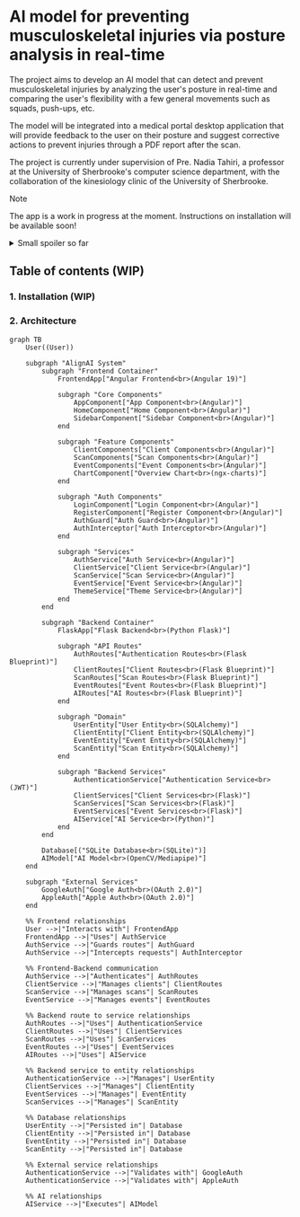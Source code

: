# AI model for preventing musculoskeletal injuries via posture analysis in real-time
The project aims to develop an AI model that can detect and prevent musculoskeletal injuries by analyzing the user's posture in real-time and comparing the user's flexibility with a few general movements such as squads, push-ups, etc. 

The model will be integrated into a medical portal desktop application that will provide feedback to the user on their posture and suggest corrective actions to prevent injuries through a PDF report after the scan. 

The project is currently under supervision of Pre. Nadia Tahiri, a professor at the University of Sherbrooke's computer science department, with the collaboration of the kinesiology clinic of the University of Sherbrooke.

> [!NOTE]
> The app is a work in progress at the moment. Instructions on installation will be available soon!

<details> 
  <summary>Small spoiler so far</summary>
   <img width="1710" alt="Screenshot 2025-03-27 at 18 04 45" src="https://github.com/user-attachments/assets/58d1f6e3-816b-41d6-bd8c-2b2b75928d93" />
    Oh, and we got dark mode too ;) 
   <img width="1710" alt="Screenshot 2025-03-27 at 18 07 51" src="https://github.com/user-attachments/assets/98ffd26c-0a46-42f1-b72f-625b1eabedb7" />
</details>

## Table of contents (WIP)

### 1. Installation (WIP)
### 2. Architecture
```mermaid
graph TB
    User((User))

    subgraph "AlignAI System"
        subgraph "Frontend Container"
            FrontendApp["Angular Frontend<br>(Angular 19)"]
            
            subgraph "Core Components"
                AppComponent["App Component<br>(Angular)"]
                HomeComponent["Home Component<br>(Angular)"]
                SidebarComponent["Sidebar Component<br>(Angular)"]
            end
            
            subgraph "Feature Components"
                ClientComponents["Client Components<br>(Angular)"]
                ScanComponents["Scan Components<br>(Angular)"]
                EventComponents["Event Components<br>(Angular)"]
                ChartComponent["Overview Chart<br>(ngx-charts)"]
            end
            
            subgraph "Auth Components"
                LoginComponent["Login Component<br>(Angular)"]
                RegisterComponent["Register Component<br>(Angular)"]
                AuthGuard["Auth Guard<br>(Angular)"]
                AuthInterceptor["Auth Interceptor<br>(Angular)"]
            end
            
            subgraph "Services"
                AuthService["Auth Service<br>(Angular)"]
                ClientService["Client Service<br>(Angular)"]
                ScanService["Scan Service<br>(Angular)"]
                EventService["Event Service<br>(Angular)"]
                ThemeService["Theme Service<br>(Angular)"]
            end
        end

        subgraph "Backend Container"
            FlaskApp["Flask Backend<br>(Python Flask)"]
            
            subgraph "API Routes"
                AuthRoutes["Authentication Routes<br>(Flask Blueprint)"]
                ClientRoutes["Client Routes<br>(Flask Blueprint)"]
                ScanRoutes["Scan Routes<br>(Flask Blueprint)"]
                EventRoutes["Event Routes<br>(Flask Blueprint)"]
                AIRoutes["AI Routes<br>(Flask Blueprint)"]
            end
            
            subgraph "Domain"
                UserEntity["User Entity<br>(SQLAlchemy)"]
                ClientEntity["Client Entity<br>(SQLAlchemy)"]
                EventEntity["Event Entity<br>(SQLAlchemy)"]
                ScanEntity["Scan Entity<br>(SQLAlchemy)"]
            end

            subgraph "Backend Services"
                AuthenticationService["Authentication Service<br>(JWT)"]
                ClientServices["Client Services<br>(Flask)"]
                ScanServices["Scan Services<br>(Flask)"]
                EventServices["Event Services<br>(Flask)"]
                AIService["AI Service<br>(Python)"]
            end
        end

        Database[("SQLite Database<br>(SQLite)")]
        AIModel["AI Model<br>(OpenCV/Mediapipe)"]
    end

    subgraph "External Services"
        GoogleAuth["Google Auth<br>(OAuth 2.0)"]
        AppleAuth["Apple Auth<br>(OAuth 2.0)"]
    end

    %% Frontend relationships
    User -->|"Interacts with"| FrontendApp
    FrontendApp -->|"Uses"| AuthService
    AuthService -->|"Guards routes"| AuthGuard
    AuthService -->|"Intercepts requests"| AuthInterceptor
    
    %% Frontend-Backend communication
    AuthService -->|"Authenticates"| AuthRoutes
    ClientService -->|"Manages clients"| ClientRoutes
    ScanService -->|"Manages scans"| ScanRoutes
    EventService -->|"Manages events"| EventRoutes
    
    %% Backend route to service relationships
    AuthRoutes -->|"Uses"| AuthenticationService
    ClientRoutes -->|"Uses"| ClientServices
    ScanRoutes -->|"Uses"| ScanServices
    EventRoutes -->|"Uses"| EventServices
    AIRoutes -->|"Uses"| AIService
    
    %% Backend service to entity relationships
    AuthenticationService -->|"Manages"| UserEntity
    ClientServices -->|"Manages"| ClientEntity
    EventServices -->|"Manages"| EventEntity
    ScanServices -->|"Manages"| ScanEntity
    
    %% Database relationships
    UserEntity -->|"Persisted in"| Database
    ClientEntity -->|"Persisted in"| Database
    EventEntity -->|"Persisted in"| Database
    ScanEntity -->|"Persisted in"| Database
    
    %% External service relationships
    AuthenticationService -->|"Validates with"| GoogleAuth
    AuthenticationService -->|"Validates with"| AppleAuth
    
    %% AI relationships
    AIService -->|"Executes"| AIModel
```